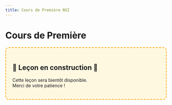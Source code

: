 ```yaml
---
title: Cours de Première NSI
---
```


# Cours de Première


<div style="border: 2px dashed #FFA500; background-color: #FFF8E1; padding: 20px; border-radius: 10px; margin: 20px 0;">
  <h2>🚧 Leçon en construction 🚧 </h2>
  <p>Cette leçon sera bientôt disponible.<br>Merci de votre patience !</p>
</div>
